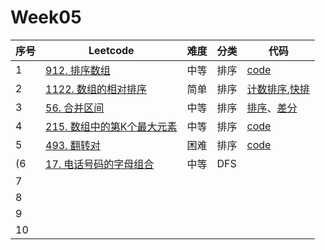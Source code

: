 # Week05

| 序号 | Leetcode                                                     | 难度 | 分类 | 代码                                                         |
| ---- | ------------------------------------------------------------ | ---- | ---- | ------------------------------------------------------------ |
| 1    | [912. 排序数组](https://leetcode.cn/problems/sort-an-array/) | 中等 | 排序 | [code](https://github.com/zhj6422/LeetcodeHomework/blob/main/week05%E6%8E%92%E5%BA%8F%E3%80%81BFS%E3%80%81DFS/912.%20%E6%8E%92%E5%BA%8F%E6%95%B0%E7%BB%84.java) |
| 2    | [1122. 数组的相对排序](https://leetcode.cn/problems/relative-sort-array/) | 简单 | 排序 | [计数排序](https://github.com/zhj6422/LeetcodeHomework/blob/main/week05%E6%8E%92%E5%BA%8F%E3%80%81BFS%E3%80%81DFS/1122.%20%E6%95%B0%E7%BB%84%E7%9A%84%E7%9B%B8%E5%AF%B9%E6%8E%92%E5%BA%8F%EF%BC%88%E8%AE%A1%E6%95%B0%E6%8E%92%E5%BA%8F%EF%BC%89.java),[快排](https://github.com/zhj6422/LeetcodeHomework/blob/main/week05%E6%8E%92%E5%BA%8F%E3%80%81BFS%E3%80%81DFS/1122.%20%E6%95%B0%E7%BB%84%E7%9A%84%E7%9B%B8%E5%AF%B9%E6%8E%92%E5%BA%8F%EF%BC%88%E4%BF%AE%E6%94%B9sort%E5%BF%AB%E6%8E%92%EF%BC%89.java) |
| 3    | [56. 合并区间](https://leetcode.cn/problems/merge-intervals/) | 中等 | 排序 | [排序](https://github.com/zhj6422/LeetcodeHomework/blob/main/week05%E6%8E%92%E5%BA%8F%E3%80%81BFS%E3%80%81DFS/56.%20%E5%90%88%E5%B9%B6%E5%8C%BA%E9%97%B4%EF%BC%88%E6%8E%92%E5%BA%8F%EF%BC%89.java)、[差分](https://github.com/zhj6422/LeetcodeHomework/blob/main/week05%E6%8E%92%E5%BA%8F%E3%80%81BFS%E3%80%81DFS/56.%20%E5%90%88%E5%B9%B6%E5%8C%BA%E9%97%B4%EF%BC%88%E5%B7%AE%E5%88%86%EF%BC%89.java) |
| 4    | [215. 数组中的第K个最大元素](https://leetcode.cn/problems/kth-largest-element-in-an-array/) | 中等 | 排序 | [code](https://github.com/zhj6422/LeetcodeHomework/blob/main/week05%E6%8E%92%E5%BA%8F%E3%80%81BFS%E3%80%81DFS/215.%20%E6%95%B0%E7%BB%84%E4%B8%AD%E7%9A%84%E7%AC%ACK%E4%B8%AA%E6%9C%80%E5%A4%A7%E5%85%83%E7%B4%A0.java) |
| 5    | [493. 翻转对](https://leetcode.cn/problems/reverse-pairs/)   | 困难 | 排序 | [code](https://github.com/zhj6422/LeetcodeHomework/blob/main/week05%E6%8E%92%E5%BA%8F%E3%80%81BFS%E3%80%81DFS/493.%20%E7%BF%BB%E8%BD%AC%E5%AF%B9.java) |
| (6   | [17. 电话号码的字母组合](https://leetcode.cn/problems/letter-combinations-of-a-phone-number/) | 中等 | DFS  |                                                              |
| 7    |                                                              |      |      |                                                              |
| 8    |                                                              |      |      |                                                              |
| 9    |                                                              |      |      |                                                              |
| 10   |                                                              |      |      |                                                              |

